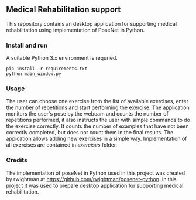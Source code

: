 ## Medical Rehabilitation support 

This repository contains an desktop application for supporting medical rehabilitation using
implementation of PoseNet in Python.


### Install and run

A suitable Python 3.x environment is requried. 
```
pip install -r requirements.txt
python main_window.py
```
### Usage 
The user can choose one exercise from the list of available exercises, enter the number of repetitions and start performing the exercise. The application monitors the user's pose by the webcam and counts the number of repetitions performed, it also instructs the user with simple commands to do the exercise correctly.
It counts the number of examples that have not been correctly completed, but does not count them in the final results.
The appication allows adding new exercises in a simple way. Implementation of all exercises are contained in *exercises* folder.
  

### Credits

The implementation of poseNet in Python used in this project was created by rwightman at https://github.com/rwightman/posenet-python.
In this project it was used to prepare desktop application for supporting medical rehabilitation.




